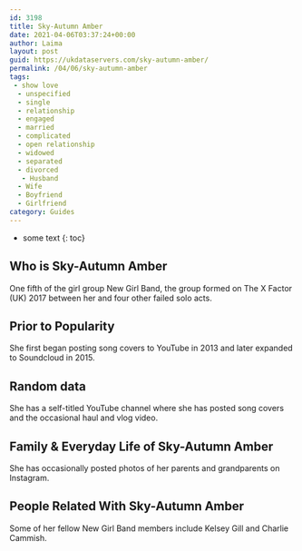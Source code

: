 ```yaml
---
id: 3198
title: Sky-Autumn Amber
date: 2021-04-06T03:37:24+00:00
author: Laima
layout: post
guid: https://ukdataservers.com/sky-autumn-amber/
permalink: /04/06/sky-autumn-amber
tags:
 - show love
  - unspecified
  - single
  - relationship
  - engaged
  - married
  - complicated
  - open relationship
  - widowed
  - separated
  - divorced
   - Husband
  - Wife
  - Boyfriend
  - Girlfriend
category: Guides
---
```


* some text
{: toc}


## Who is Sky-Autumn Amber
                  
                  
                  
One fifth of the girl group New Girl Band, the group formed on The X Factor (UK) 2017 between her and four other failed solo acts. 
                  
              
            
              
            
                
                
                
## Prior to Popularity
                  
                  
                  
She first began posting song covers to YouTube in 2013 and later expanded to Soundcloud in 2015. 
                  
              
            
              
            
                
                
                
## Random data
                  
                  
                  
She has a self-titled YouTube channel where she has posted song covers and the occasional haul and vlog video. 
                  
              
            
              
            
                
                
                
## Family & Everyday Life of Sky-Autumn Amber
                  
                  
                  
She has occasionally posted photos of her parents and grandparents on Instagram. 
                  
              
            
              
            
                
                
                
## People Related With Sky-Autumn Amber
                  
                  
                  
Some of her fellow New Girl Band members include Kelsey Gill and Charlie Cammish. 
                  
              
            
              
            
                
              
            
              
              
            
            
              
            
          
          
          
